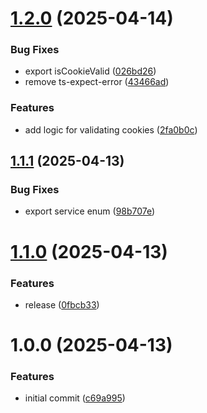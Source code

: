 # [1.2.0](https://github.com/finki-hub/finki-auth/compare/v1.1.1...v1.2.0) (2025-04-14)


### Bug Fixes

* export isCookieValid ([026bd26](https://github.com/finki-hub/finki-auth/commit/026bd26231a18809c504b5da280492b4b60d5f6b))
* remove ts-expect-error ([43466ad](https://github.com/finki-hub/finki-auth/commit/43466ad1bdb6ccf6ef746a13d0118b0ccbedc54c))


### Features

* add logic for validating cookies ([2fa0b0c](https://github.com/finki-hub/finki-auth/commit/2fa0b0cfc85ab2a1dbd6f47be7fd500441bf732c))

## [1.1.1](https://github.com/Delemangi/finki-auth/compare/v1.1.0...v1.1.1) (2025-04-13)


### Bug Fixes

* export service enum ([98b707e](https://github.com/Delemangi/finki-auth/commit/98b707eb1369107b53405e78f38a4fc71ddbbc91))

# [1.1.0](https://github.com/Delemangi/finki-auth/compare/v1.0.0...v1.1.0) (2025-04-13)


### Features

* release ([0fbcb33](https://github.com/Delemangi/finki-auth/commit/0fbcb331209dfd65003202b9a1d6146d0bd152dc))

# 1.0.0 (2025-04-13)


### Features

* initial commit ([c69a995](https://github.com/Delemangi/finki-auth/commit/c69a995679a096be0bcd16c3133c651578a6bb78))
